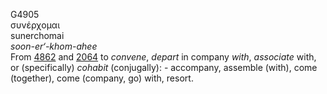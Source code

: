 G4905  
συνέρχομαι  
sunerchomai  
*soon-er‘-khom-ahee*  
From [4862](g4862) and [2064](g2064) to *convene*, *depart* in company
*with*, *associate* with, or (specifically) *cohabit* (conjugally): -
accompany, assemble (with), come (together), come (company, go) with,
resort.  
